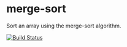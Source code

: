 merge-sort
==========

Sort an array using the merge-sort algorithm.

[![Build Status](https://travis-ci.org/joaonuno/merge-sort-js.png)](https://travis-ci.org/joaonuno/merge-sort-js)
